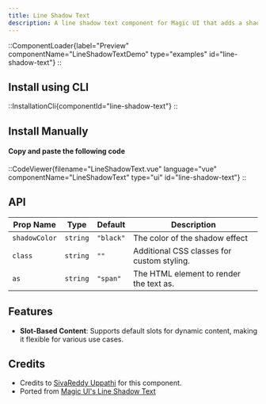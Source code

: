 ```yaml
---
title: Line Shadow Text
description: A line shadow text component for Magic UI that adds a shadow effect to the text, making it visually appealing and engaging.
---
```


::ComponentLoader{label="Preview" componentName="LineShadowTextDemo" type="examples" id="line-shadow-text"}
::

## Install using CLI

::InstallationCli{componentId="line-shadow-text"}
::

## Install Manually

#### Copy and paste the following code

::CodeViewer{filename="LineShadowText.vue" language="vue" componentName="LineShadowText" type="ui" id="line-shadow-text"}
::

## API

| Prop Name     | Type     | Default   | Description                                |
| ------------- | -------- | --------- | ------------------------------------------ |
| `shadowColor` | `string` | `"black"` | The color of the shadow effect             |
| `class`       | `string` | `""`      | Additional CSS classes for custom styling. |
| `as`          | `string` | `"span"`  | The HTML element to render the text as.    |

## Features

- **Slot-Based Content**: Supports default slots for dynamic content, making it flexible for various use cases.

## Credits

- Credits to [SivaReddy Uppathi](https://github.com/sivareddyuppathi) for this component.
- Ported from [Magic UI's Line Shadow Text](https://magicui.design/docs/components/line-shadow-text)
